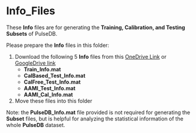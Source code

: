 # Info_Files

These **Info** files are for generating the **Training, Calibration, and Testing Subsets** of PulseDB.

Please prepare the **Info** files in this folder:

1. Download the following 5 **Info** files from this [OneDrive Link](https://rutgersconnect-my.sharepoint.com/:f:/g/personal/ww329_soe_rutgers_edu/Ern2XAhBoLhLsPF_KrAVbQEBy_hVSIKg3iZawRscJEO1LA?e=qeasPY) or [GoogleDrive link](https://drive.google.com/drive/folders/1wcw4PEGttM3EY0-syayp2Q3rPHIQ1hns?usp=sharing)
   * **Train_Info.mat**
   * **CalBased_Test_Info.mat**
   * **CalFree_Test_Info.mat**
   * **AAMI_Test_Info.mat**
   * **AAMI_Cal_Info.mat**
2. Move these files into this folder

Note: the **PulseDB_Info.mat** file provided is not required for generating the **Subset** files, but is helpful for analyzing the statistical information of the whole **PulseDB** dataset. 
